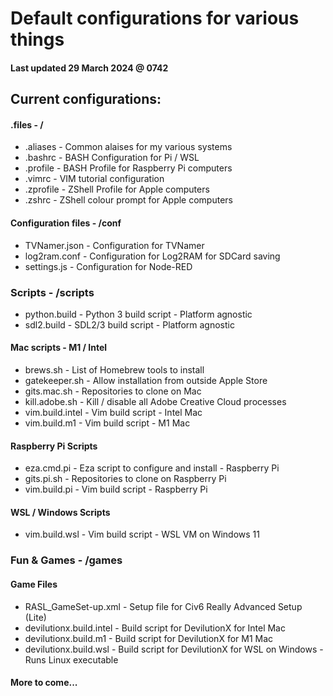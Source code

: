 # Default configurations for various things

#### Last updated 29 March 2024 @ 0742

## Current configurations:

#### .files                     - /
* .aliases                      - Common alaises for my various systems
* .bashrc                       - BASH Configuration for Pi / WSL
* .profile                      - BASH Profile for Raspberry Pi computers
* .vimrc                        - VIM tutorial configuration
* .zprofile                     - ZShell Profile for Apple computers
* .zshrc                        - ZShell colour prompt for Apple computers

#### Configuration files        -  /conf
* TVNamer.json                  - Configuration for TVNamer
* log2ram.conf                  - Configuration for Log2RAM for SDCard saving
* settings.js                   - Configuration for Node-RED 

### Scripts                     - /scripts
* python.build                  - Python 3 build script - Platform agnostic
* sdl2.build                    - SDL2/3 build script - Platform agnostic
#### Mac scripts - M1 / Intel
* brews.sh                      - List of Homebrew tools to install
* gatekeeper.sh                 - Allow installation from outside Apple Store
* gits.mac.sh                   - Repositories to clone on Mac
* kill.adobe.sh                 - Kill / disable all Adobe Creative Cloud processes
* vim.build.intel               - Vim build script - Intel Mac
* vim.build.m1                  - Vim build script - M1 Mac
#### Raspberry Pi Scripts          
* eza.cmd.pi                    - Eza script to configure and install - Raspberry Pi
* gits.pi.sh                    - Repositories to clone on Raspberry Pi
* vim.build.pi                  - Vim build script - Raspberry Pi
#### WSL / Windows Scripts
* vim.build.wsl			        - Vim build script - WSL VM on Windows 11

### Fun & Games                 - /games
#### Game Files
* RASL_GameSet-up.xml           - Setup file for Civ6 Really Advanced Setup (Lite)
* devilutionx.build.intel       - Build script for DevilutionX for Intel Mac
* devilutionx.build.m1          - Build script for DevilutionX for M1 Mac
* devilutionx.build.wsl         - Build script for DevilutionX for WSL on Windows - Runs Linux executable
 
#### More to come...

